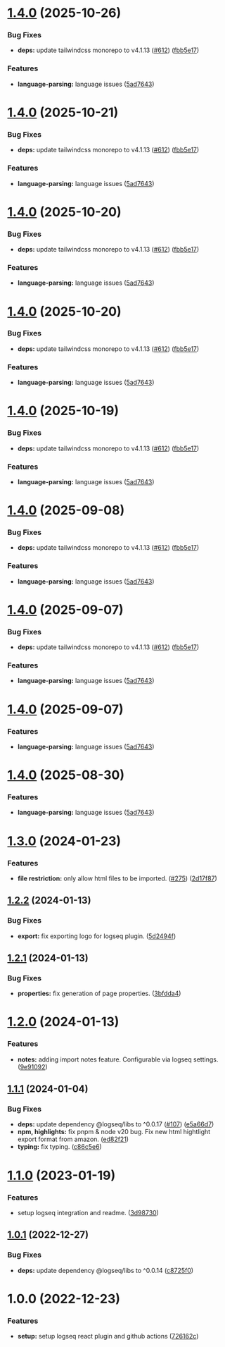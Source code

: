 # [1.4.0](https://github.com/nicdun/logseq-kindle-import/compare/v1.3.0...v1.4.0) (2025-10-26)


### Bug Fixes

* **deps:** update tailwindcss monorepo to v4.1.13 ([#612](https://github.com/nicdun/logseq-kindle-import/issues/612)) ([fbb5e17](https://github.com/nicdun/logseq-kindle-import/commit/fbb5e178a983eab665e5a1a15757e630dd6eaff0))


### Features

* **language-parsing:** language issues ([5ad7643](https://github.com/nicdun/logseq-kindle-import/commit/5ad76437b88328c65a29f667c4c271cd4761865f))

# [1.4.0](https://github.com/nicdun/logseq-kindle-import/compare/v1.3.0...v1.4.0) (2025-10-21)


### Bug Fixes

* **deps:** update tailwindcss monorepo to v4.1.13 ([#612](https://github.com/nicdun/logseq-kindle-import/issues/612)) ([fbb5e17](https://github.com/nicdun/logseq-kindle-import/commit/fbb5e178a983eab665e5a1a15757e630dd6eaff0))


### Features

* **language-parsing:** language issues ([5ad7643](https://github.com/nicdun/logseq-kindle-import/commit/5ad76437b88328c65a29f667c4c271cd4761865f))

# [1.4.0](https://github.com/nicdun/logseq-kindle-import/compare/v1.3.0...v1.4.0) (2025-10-20)


### Bug Fixes

* **deps:** update tailwindcss monorepo to v4.1.13 ([#612](https://github.com/nicdun/logseq-kindle-import/issues/612)) ([fbb5e17](https://github.com/nicdun/logseq-kindle-import/commit/fbb5e178a983eab665e5a1a15757e630dd6eaff0))


### Features

* **language-parsing:** language issues ([5ad7643](https://github.com/nicdun/logseq-kindle-import/commit/5ad76437b88328c65a29f667c4c271cd4761865f))

# [1.4.0](https://github.com/nicdun/logseq-kindle-import/compare/v1.3.0...v1.4.0) (2025-10-20)


### Bug Fixes

* **deps:** update tailwindcss monorepo to v4.1.13 ([#612](https://github.com/nicdun/logseq-kindle-import/issues/612)) ([fbb5e17](https://github.com/nicdun/logseq-kindle-import/commit/fbb5e178a983eab665e5a1a15757e630dd6eaff0))


### Features

* **language-parsing:** language issues ([5ad7643](https://github.com/nicdun/logseq-kindle-import/commit/5ad76437b88328c65a29f667c4c271cd4761865f))

# [1.4.0](https://github.com/nicdun/logseq-kindle-import/compare/v1.3.0...v1.4.0) (2025-10-19)


### Bug Fixes

* **deps:** update tailwindcss monorepo to v4.1.13 ([#612](https://github.com/nicdun/logseq-kindle-import/issues/612)) ([fbb5e17](https://github.com/nicdun/logseq-kindle-import/commit/fbb5e178a983eab665e5a1a15757e630dd6eaff0))


### Features

* **language-parsing:** language issues ([5ad7643](https://github.com/nicdun/logseq-kindle-import/commit/5ad76437b88328c65a29f667c4c271cd4761865f))

# [1.4.0](https://github.com/nicdun/logseq-kindle-import/compare/v1.3.0...v1.4.0) (2025-09-08)


### Bug Fixes

* **deps:** update tailwindcss monorepo to v4.1.13 ([#612](https://github.com/nicdun/logseq-kindle-import/issues/612)) ([fbb5e17](https://github.com/nicdun/logseq-kindle-import/commit/fbb5e178a983eab665e5a1a15757e630dd6eaff0))


### Features

* **language-parsing:** language issues ([5ad7643](https://github.com/nicdun/logseq-kindle-import/commit/5ad76437b88328c65a29f667c4c271cd4761865f))

# [1.4.0](https://github.com/nicdun/logseq-kindle-import/compare/v1.3.0...v1.4.0) (2025-09-07)


### Bug Fixes

* **deps:** update tailwindcss monorepo to v4.1.13 ([#612](https://github.com/nicdun/logseq-kindle-import/issues/612)) ([fbb5e17](https://github.com/nicdun/logseq-kindle-import/commit/fbb5e178a983eab665e5a1a15757e630dd6eaff0))


### Features

* **language-parsing:** language issues ([5ad7643](https://github.com/nicdun/logseq-kindle-import/commit/5ad76437b88328c65a29f667c4c271cd4761865f))

# [1.4.0](https://github.com/nicdun/logseq-kindle-import/compare/v1.3.0...v1.4.0) (2025-09-07)


### Features

* **language-parsing:** language issues ([5ad7643](https://github.com/nicdun/logseq-kindle-import/commit/5ad76437b88328c65a29f667c4c271cd4761865f))

# [1.4.0](https://github.com/nicdun/logseq-kindle-import/compare/v1.3.0...v1.4.0) (2025-08-30)


### Features

* **language-parsing:** language issues ([5ad7643](https://github.com/nicdun/logseq-kindle-import/commit/5ad76437b88328c65a29f667c4c271cd4761865f))

# [1.3.0](https://github.com/nicdun/logseq-kindle-import/compare/v1.2.2...v1.3.0) (2024-01-23)


### Features

* **file restriction:** only allow html files to be imported. ([#275](https://github.com/nicdun/logseq-kindle-import/issues/275)) ([2d17f87](https://github.com/nicdun/logseq-kindle-import/commit/2d17f87440b117b66cc0c033a40077faa16ca047))

## [1.2.2](https://github.com/nicdun/logseq-kindle-import/compare/v1.2.1...v1.2.2) (2024-01-13)


### Bug Fixes

* **export:** fix exporting logo for logseq plugin. ([5d2494f](https://github.com/nicdun/logseq-kindle-import/commit/5d2494f72e8d0e9598a34afcf8cc044998041697))

## [1.2.1](https://github.com/nicdun/logseq-kindle-import/compare/v1.2.0...v1.2.1) (2024-01-13)


### Bug Fixes

* **properties:** fix generation of page properties. ([3bfdda4](https://github.com/nicdun/logseq-kindle-import/commit/3bfdda4a26a965d90b49d247f404e825c333f027))

# [1.2.0](https://github.com/nicdun/logseq-kindle-import/compare/v1.1.1...v1.2.0) (2024-01-13)


### Features

* **notes:** adding import notes feature. Configurable via logseq settings. ([9e91092](https://github.com/nicdun/logseq-kindle-import/commit/9e910922b79b88df3eca58c554cc5ed67ea73e1d))

## [1.1.1](https://github.com/nicdun/logseq-kindle-import/compare/v1.1.0...v1.1.1) (2024-01-04)

### Bug Fixes

- **deps:** update dependency @logseq/libs to ^0.0.17 ([#107](https://github.com/nicdun/logseq-kindle-import/issues/107)) ([e5a66d7](https://github.com/nicdun/logseq-kindle-import/commit/e5a66d7fb149b055b3c44367d12e5d5685822937))
- **npm, highlights:** fix pnpm & node v20 bug. Fix new html hightlight export format from amazon. ([ed82f21](https://github.com/nicdun/logseq-kindle-import/commit/ed82f2141a7f1ee765852eeec39f0b4aaa4e80b7))
- **typing:** fix typing. ([c86c5e6](https://github.com/nicdun/logseq-kindle-import/commit/c86c5e6bb31efb88b614ab2fb51cd0902cdb0d24))

# [1.1.0](https://github.com/nicdun/logseq-kindle-import/compare/v1.0.1...v1.1.0) (2023-01-19)

### Features

- setup logseq integration and readme. ([3d98730](https://github.com/nicdun/logseq-kindle-import/commit/3d9873046f5a89cffb16f9814e93624e836d1b0a))

## [1.0.1](https://github.com/nicdun/logseq-kindle-import/compare/v1.0.0...v1.0.1) (2022-12-27)

### Bug Fixes

- **deps:** update dependency @logseq/libs to ^0.0.14 ([c8725f0](https://github.com/nicdun/logseq-kindle-import/commit/c8725f07f6be689319c4a9f8616ab8715a067119))

# 1.0.0 (2022-12-23)

### Features

- **setup:** setup logseq react plugin and github actions ([726162c](https://github.com/nicdun/logseq-kindle-import/commit/726162c904269155d07d33b34682558bacdaa38d))
